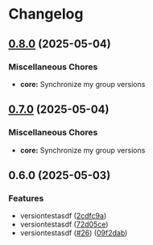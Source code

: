 # Changelog

## [0.8.0](https://github.com/yolabingo/uvws/compare/core/v0.7.0...core/v0.8.0) (2025-05-04)


### Miscellaneous Chores

* **core:** Synchronize my group versions

## [0.7.0](https://github.com/yolabingo/uvws/compare/core/v0.6.0...core/v0.7.0) (2025-05-04)


### Miscellaneous Chores

* **core:** Synchronize my group versions

## 0.6.0 (2025-05-03)


### Features

* versiontestasdf ([2cdfc9a](https://github.com/yolabingo/uvws/commit/2cdfc9a942b6a8eb9aa3d3f7681bd0fe54296f75))
* versiontestasdf ([72d05ce](https://github.com/yolabingo/uvws/commit/72d05ce3187859fe503f4a5f1417d42a53684e5b))
* versiontestasdf ([#26](https://github.com/yolabingo/uvws/issues/26)) ([09f2dab](https://github.com/yolabingo/uvws/commit/09f2dabccdbeed97c5b86f42a0694c0035e520f8))

